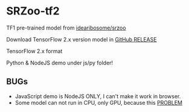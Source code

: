 # SRZoo-tf2

TF1 pre-trained model from [idearibosome/srzoo](https://github.com/idearibosome/srzoo)

Download TensorFlow 2.x version model in [GitHub RELEASE](https://github.com/qhduan/SRZoo-tf2/releases)

TensorFlow 2.x format

Python & NodeJS demo under js/py folder!

## BUGs

- JavaScript demo is NodeJS ONLY, I can't make it work in browser.
- Some model can not run in CPU, only GPU, because this [PROBLEM](https://github.com/tensorflow/tensorflow/issues/32691)
